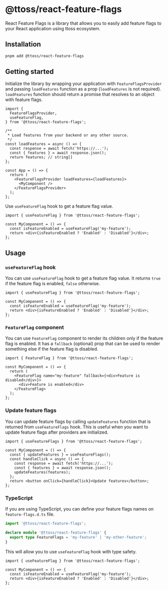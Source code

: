 # @ttoss/react-feature-flags

React Feature Flags is a library that allows you to easily add feature flags to your React application using ttoss ecosystem.

## Installation

```bash
pnpm add @ttoss/react-feature-flags
```

## Getting started

Initialize the library by wrapping your application with `FeatureFlagsProvider` and passing `loadFeatures` function as a prop (`loadFeatures` is not required). `loadFeatures` function should return a promise that resolves to an object with feature flags.

```tsx
import {
  FeatureFlagsProvider,
  useFeatureFlag,
} from '@ttoss/react-feature-flags';

/**
 * Load features from your backend or any other source.
 */
const loadFeatures = async () => {
  const response = await fetch('https://...');
  const { features } = await response.json();
  return features; // string[]
};

const App = () => {
  return (
    <FeatureFlagsProvider loadFeatures={loadFeatures}>
      <MyComponent />
    </FeatureFlagsProvider>
  );
};
```

Use `useFeatureFlag` hook to get a feature flag value.

```tsx
import { useFeatureFlag } from '@ttoss/react-feature-flags';

const MyComponent = () => {
  const isFeatureEnabled = useFeatureFlag('my-feature');
  return <div>{isFeatureEnabled ? 'Enabled' : 'Disabled'}</div>;
};
```

## Usage

### `useFeatureFlag` hook

You can use `useFeatureFlag` hook to get a feature flag value. It returns `true` if the feature flag is enabled, `false` otherwise.

```tsx
import { useFeatureFlag } from '@ttoss/react-feature-flags';

const MyComponent = () => {
  const isFeatureEnabled = useFeatureFlag('my-feature');
  return <div>{isFeatureEnabled ? 'Enabled' : 'Disabled'}</div>;
};
```

### `FeatureFlag` component

You can use `FeatureFlag` component to render its children only if the feature flag is enabled. It has a `fallback` (optional) prop that can be used to render something else if the feature flag is disabled.

```tsx
import { FeatureFlag } from '@ttoss/react-feature-flags';

const MyComponent = () => {
  return (
    <FeatureFlag name="my-feature" fallback={<div>Feature is disabled</div>}>
      <div>Feature is enabled</div>
    </FeatureFlag>
  );
};
```

### Update feature flags

You can update feature flags by calling `updateFeatures` function that is returned from `useFeatureFlags` hook. This is useful when you want to update feature flags after providers are initialized.

```tsx
import { useFeatureFlags } from '@ttoss/react-feature-flags';

const MyComponent = () => {
  const { updateFeatures } = useFeatureFlags();
  const handleClick = async () => {
    const response = await fetch('https://...');
    const { features } = await response.json();
    updateFeatures(features);
  };
  return <button onClick={handleClick}>Update features</button>;
};
```

### TypeScript

If you are using TypeScript, you can define your feature flags names on `feature-flags.d.ts` file.

```ts
import '@ttoss/react-feature-flags';

declare module '@ttoss/react-feature-flags' {
  export type FeatureFlags = 'my-feature' | 'my-other-feature';
}
```

This will allow you to use `useFeatureFlag` hook with type safety.

```tsx
import { useFeatureFlag } from '@ttoss/react-feature-flags';

const MyComponent = () => {
  const isFeatureEnabled = useFeatureFlag('my-feature');
  return <div>{isFeatureEnabled ? 'Enabled' : 'Disabled'}</div>;
};
```
